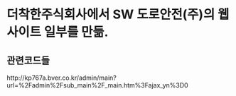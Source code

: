 <h1>더착한주식회사에서 SW 도로안전(주)의 웹사이트 일부를 만듦.</h1>
<h2>관련코드들</h2>
http://kp767a.bver.co.kr/admin/main?url=%2Fadmin%2Fsub_main%2F_main.htm%3Fajax_yn%3D0

